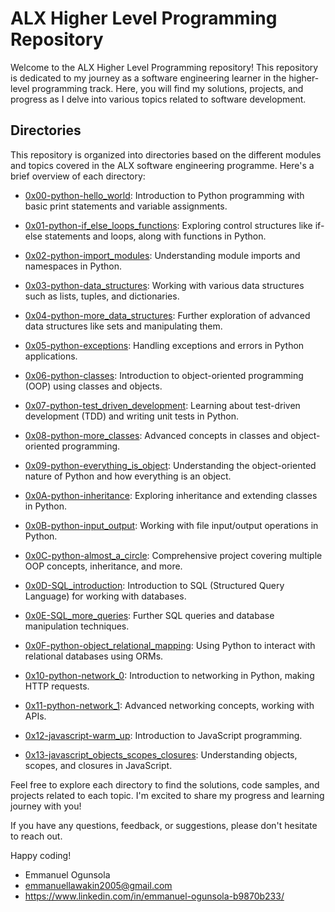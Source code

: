 # ALX Higher Level Programming Repository

Welcome to the ALX Higher Level Programming repository! This repository is dedicated to my journey as a software engineering learner in the higher-level programming track. Here, you will find my solutions, projects, and progress as I delve into various topics related to software development.

## Directories

This repository is organized into directories based on the different modules and topics covered in the ALX software engineering programme. Here's a brief overview of each directory:

- [0x00-python-hello_world](./0x00-python-hello_world): Introduction to Python programming with basic print statements and variable assignments.

- [0x01-python-if_else_loops_functions](./0x01-python-if_else_loops_functions): Exploring control structures like if-else statements and loops, along with functions in Python.

- [0x02-python-import_modules](./0x02-python-import_modules): Understanding module imports and namespaces in Python.

- [0x03-python-data_structures](./0x03-python-data_structures): Working with various data structures such as lists, tuples, and dictionaries.

- [0x04-python-more_data_structures](./0x04-python-more_data_structures): Further exploration of advanced data structures like sets and manipulating them.

- [0x05-python-exceptions](./0x05-python-exceptions): Handling exceptions and errors in Python applications.

- [0x06-python-classes](./0x06-python-classes): Introduction to object-oriented programming (OOP) using classes and objects.

- [0x07-python-test_driven_development](./0x07-python-test_driven_development): Learning about test-driven development (TDD) and writing unit tests in Python.

- [0x08-python-more_classes](./0x08-python-more_classes): Advanced concepts in classes and object-oriented programming.

- [0x09-python-everything_is_object](./0x09-python-everything_is_object): Understanding the object-oriented nature of Python and how everything is an object.

- [0x0A-python-inheritance](./0x0A-python-inheritance): Exploring inheritance and extending classes in Python.

- [0x0B-python-input_output](./0x0B-python-input_output): Working with file input/output operations in Python.

- [0x0C-python-almost_a_circle](./0x0C-python-almost_a_circle): Comprehensive project covering multiple OOP concepts, inheritance, and more.

- [0x0D-SQL_introduction](./0x0D-SQL_introduction): Introduction to SQL (Structured Query Language) for working with databases.

- [0x0E-SQL_more_queries](./0x0E-SQL_more_queries): Further SQL queries and database manipulation techniques.

- [0x0F-python-object_relational_mapping](./0x0F-python-object_relational_mapping): Using Python to interact with relational databases using ORMs.

- [0x10-python-network_0](./0x10-python-network_0): Introduction to networking in Python, making HTTP requests.

- [0x11-python-network_1](./0x11-python-network_1): Advanced networking concepts, working with APIs.

- [0x12-javascript-warm_up](./0x12-javascript-warm_up): Introduction to JavaScript programming.

- [0x13-javascript_objects_scopes_closures](./0x13-javascript_objects_scopes_closures): Understanding objects, scopes, and closures in JavaScript.

Feel free to explore each directory to find the solutions, code samples, and projects related to each topic. I'm excited to share my progress and learning journey with you!

If you have any questions, feedback, or suggestions, please don't hesitate to reach out.

Happy coding!

- Emmanuel Ogunsola
- emmanuellawakin2005@gmail.com
- https://www.linkedin.com/in/emmanuel-ogunsola-b9870b233/